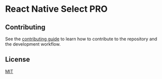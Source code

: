 # React Native Select PRO

## Contributing

See the [contributing guide](CONTRIBUTING.md) to learn how to contribute to the repository and the development workflow.

## License

[MIT](LICENSE.md)
